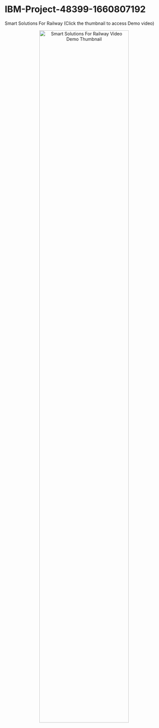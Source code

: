 # IBM-Project-48399-1660807192
Smart Solutions For Railway (Click the thumbnail to access Demo video)

<a href="https://youtu.be/Si5Li1XYv4g" title="Smart Solutions For Railway Video Demo">
  <p align="center">
    <img width="75%" src="https://img.youtube.com/vi/Si5Li1XYv4g/maxresdefault.jpg" alt="Smart Solutions For Railway Video Demo Thumbnail"/>
  </p>
</a>
